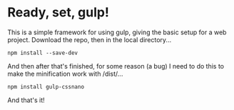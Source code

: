 # Ready, set, gulp!

This is a simple framework for using gulp, giving the basic setup for a web project. Download the repo, then in the local directory...

```
npm install --save-dev
```

And then after that's finished, for some reason (a bug) I need to do this to make the minification work with /dist/...

```
npm install gulp-cssnano
```

And that's it!

